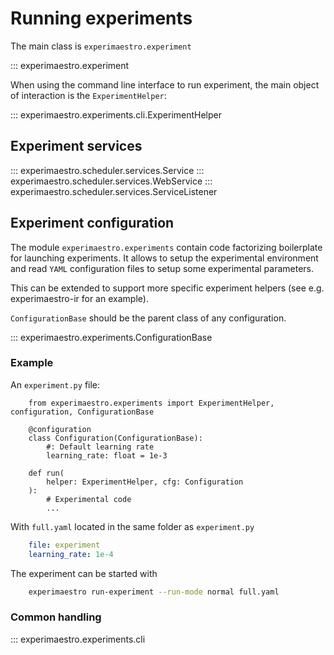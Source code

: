 # Running experiments

The main class is `experimaestro.experiment`


::: experimaestro.experiment

When using the command line interface to run experiment, the main object
of interaction is the `ExperimentHelper`:

::: experimaestro.experiments.cli.ExperimentHelper

## Experiment services

::: experimaestro.scheduler.services.Service
::: experimaestro.scheduler.services.WebService
::: experimaestro.scheduler.services.ServiceListener


## Experiment configuration

The module `experimaestro.experiments` contain code factorizing boilerplate for
launching experiments. It allows to setup the experimental environment and
read ``YAML`` configuration files to setup some experimental parameters.

This can be extended to support more specific experiment helpers (see e.g.
experimaestro-ir for an example).

`ConfigurationBase` should be the parent class of any configuration.

::: experimaestro.experiments.ConfigurationBase

### Example

An `experiment.py` file:

```py3
    from experimaestro.experiments import ExperimentHelper, configuration, ConfigurationBase

    @configuration
    class Configuration(ConfigurationBase):
        #: Default learning rate
        learning_rate: float = 1e-3

    def run(
        helper: ExperimentHelper, cfg: Configuration
    ):
        # Experimental code
        ...
```

With `full.yaml` located in the same folder as `experiment.py`

```yaml
    file: experiment
    learning_rate: 1e-4
```

The experiment can be started with

```sh
    experimaestro run-experiment --run-mode normal full.yaml
```

### Common handling

::: experimaestro.experiments.cli
